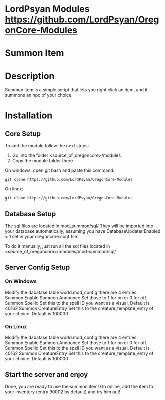 # LordPsyan Modules https://github.com/LordPsyan/OregonCore-Modules

# Summon Item

# Description
Summon item is a simple script that lets you right click an item, and it summons an npc of your choice.

# Installation
## Core Setup

To add the module follow the next steps:
1. Go into the folder <source_of_oregoncore>/modules
2. Copy the module folder there.

On windows, open git bash and paste this command:
```
git clone https://github.com/LordPsyan/OregonCore-Modules
```
On linux:

```
git clone https://github.com/LordPsyan/OregonCore-Modules
```

## Database Setup
The sql files are located in mod_summon/sql/
They will be imported into your database automatically, assuming you have
DatabaseUpdater.Enabled = 1
set in your oregoncore.conf file.

To do it manually, just run all the sql files located in <source_of_oregoncore>/modules/mod-summon/sql/


## Server Config Setup
### On Windows
Modify the dabatase table world.mod_config
there are 4 entries:
	Summon.Enable
	Summon.Announce
Set those to 1 for on or 0 for off.
	Summon.SpellId
Set this to the spell ID you want as a visual. Default is 40162
	Summon.CreatureEntry
Set this to the creature_template_entry of your choice. Default is 100000


### On Linux
Modify the dabatase table world.mod_config
there are 4 entries:
	Summon.Enable
	Summon.Announce
Set those to 1 for on or 0 for off.
	Summon.SpellId
Set this to the spell ID you want as a visual. Default is 40162
	Summon.CreatureEntry
Set this to the creature_template_entry of your choice. Default is 100000


## Start the server and enjoy
Done, you are ready to use the summon item! Go online, add the item to your inventory (entry 90002 by default) and try him out!
